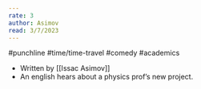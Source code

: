 ```yaml
---
rate: 3
author: Asimov
read: 3/7/2023
---
```


#punchline #time/time-travel #comedy #academics 

- Written by [[Issac Asimov]]
- An english hears about a physics prof’s new project.